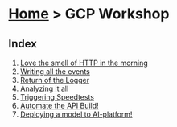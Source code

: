 [Home](../) > GCP Workshop
================================

Index
-----
1. [Love the smell of HTTP in the morning](love-the-smell-of-http)
2. [Writing all the events](writing-all-the-events-python)
3. [Return of the Logger](return-of-the-logger-python)
4. [Analyzing it all](analyzing-it-all)
5. [Triggering Speedtests](triggering-speedtests)
6. [Automate the API Build!](automate-the-api-build)
7. [Deploying a model to AI-platform!](ai-platform/index)
